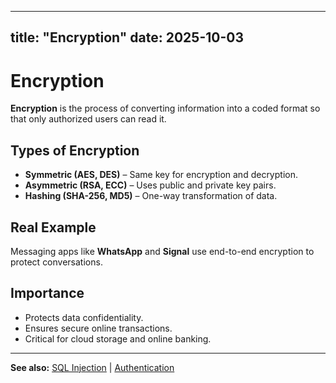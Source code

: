 

---
title: "Encryption"
date: 2025-10-03
---

# Encryption  

**Encryption** is the process of converting information into a coded format so that only authorized users can read it.  

## Types of Encryption  
- **Symmetric (AES, DES)** – Same key for encryption and decryption.  
- **Asymmetric (RSA, ECC)** – Uses public and private key pairs.  
- **Hashing (SHA-256, MD5)** – One-way transformation of data.  

## Real Example  
Messaging apps like **WhatsApp** and **Signal** use end-to-end encryption to protect conversations.  

## Importance  
- Protects data confidentiality.  
- Ensures secure online transactions.  
- Critical for cloud storage and online banking.  

---
**See also:** [SQL Injection](../attacks/sql_injection.md) | [Authentication](authentication.md)  
